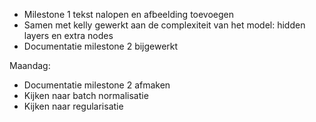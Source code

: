 - Milestone 1 tekst nalopen en afbeelding toevoegen
- Samen met kelly gewerkt aan de complexiteit van het model: hidden layers en extra nodes
- Documentatie milestone 2 bijgewerkt

Maandag:
- Documentatie milestone 2 afmaken
- Kijken naar batch normalisatie
- Kijken naar regularisatie 
